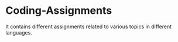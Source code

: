 # Coding-Assignments
It contains different assignments related to various topics in different languages.
